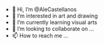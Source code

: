 - 👋 Hi, I’m @AleCastellanos
- 👀 I’m interested in art and drawing
- 🌱 I’m currently learning visual arts
- 💞️ I’m looking to collaborate on ...
- 📫 How to reach me ...

<!---
AleCastellanos/AleCastellanos is a ✨ special ✨ repository because its `README.md` (this file) appears on your GitHub profile.
You can click the Preview link to take a look at your changes.
--->
